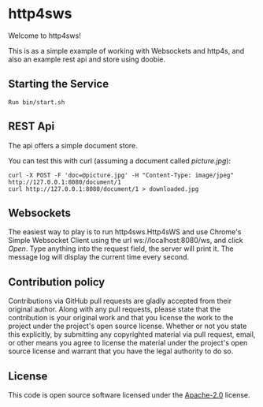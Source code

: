 # http4sws #

Welcome to http4sws!

This is as a simple example of working with Websockets and http4s, and also
an example rest api and store using doobie.

## Starting the Service
    Run bin/start.sh

## REST Api
The api offers a simple document store.

You can test this with curl (assuming a document called _picture.jpg_):

    curl -X POST -F 'doc=@picture.jpg' -H "Content-Type: image/jpeg" http://127.0.0.1:8080/document/1
    curl http://127.0.0.1:8080/document/1 > downloaded.jpg

## Websockets
The easiest way to play is to run http4sws.Http4sWS and use Chrome's Simple Websocket Client using the
url ws://localhost:8080/ws, and click _Open_. Type anything into the request field, the server will print it.
The message log will display the current time every second.

## Contribution policy ##

Contributions via GitHub pull requests are gladly accepted from their original author. Along with
any pull requests, please state that the contribution is your original work and that you license
the work to the project under the project's open source license. Whether or not you state this
explicitly, by submitting any copyrighted material via pull request, email, or other means you
agree to license the material under the project's open source license and warrant that you have the
legal authority to do so.

## License ##

This code is open source software licensed under the
[Apache-2.0](http://www.apache.org/licenses/LICENSE-2.0) license.
